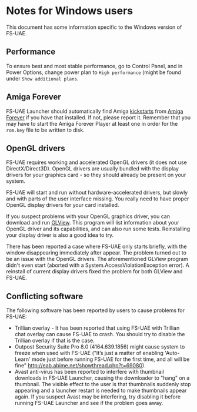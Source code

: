 # Notes for Windows users

This document has some information specific to the Windows version of FS-UAE.

## Performance

To ensure best and most stable performance, go to Control Panel, and in Power
Options, change power plan to `High performance` (might be found under
`Show additional plans`.

## Amiga Forever

FS-UAE Launcher should automatically find Amiga [kickstarts](kickstarts.md)
from [Amiga Forever](amiga-forever.md) if you have that installed. If not,
please report it. Remember that you may have to start the Amiga Forever Player
at least one in order for the `rom.key` file to be written to disk.

## OpenGL drivers

FS-UAE requires working and accelerated OpenGL drivers (it does not use
DirectX/Direct3D). OpenGL drivers are usually bundled with the display drivers
for your graphics card - so they should already be present on your system.

FS-UAE will start and run without hardware-accelerated drivers, but slowly and
with parts of the user interface missing. You really need to have proper OpenGL
display drivers for your card installed.

If you suspect problems with your OpenGL graphics driver, you can download and
run [GLView](http://www.realtech-vr.com/glview/). This program will list
information about your OpenGL driver and its capabilities, and can also run
some tests. Reinstalling your display driver is also a good idea to try.

There has been reported a case where FS-UAE only starts briefly, with the
window disappearing immediately after appear. The problem turned out to be an
issue with the OpenGL drivers. The aforementioned GLView program didn't even
start (aborted with a System.AccessViolationException error). A reinstall of
current display drivers fixed the problem for both GLView and FS-UAE.

## Conflicting software

The following software has been reported by users to cause problems for FS-UAE:

- Trillian overlay - It has been reported that using FS-UAE with Trillian chat
  overlay can cause FS-UAE to crash. You should try to disable the Trillian
  overlay if that is the case.
- Outpost Security Suite Pro 8.0 (4164.639.1856) might cause system to freeze
  when used with FS-UAE ("It’s just a matter of enabling 'Auto-Learn' mode just
  before running FS-UAE for the first time, and all will be fine"
  http://eab.abime.net/showthread.php?t=69080).
- Avast anti-virus has been reported to interfere with thumbnail downloads in
  FS-UAE Launcher, causing the downloader to "hang" on a thumbnail. The visible
  effect to the user is that thumbnails suddenly stop appearing and a launcher
  restart is needed to make thumbnails appear again. If you suspect Avast may
  be interfering, try disabling it before running FS-UAE Launcher and see if
  the problem goes away.
